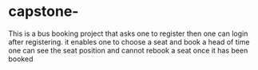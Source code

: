 # capstone-
This is a bus booking project that asks one to register then one can login after registering.
it enables one to choose a seat and book a head of time one can see the seat position and cannot rebook a seat once it has been booked
